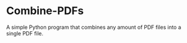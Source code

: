 # Combine-PDFs
 A simple Python program that combines any amount of PDF files into a single PDF file.
